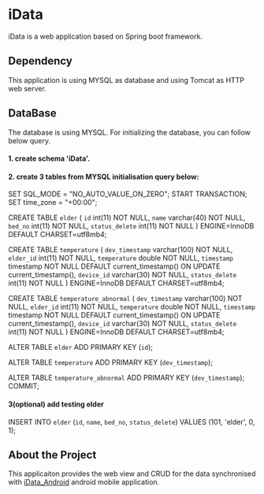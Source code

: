 # iData
iData is a web application based on Spring boot framework.
## Dependency
This application is using MYSQL as database and using Tomcat as HTTP web server.

## DataBase
The database is using MYSQL. For initializing the database, you can follow below query.

#### 1. create schema 'iData'.
#### 2. create 3 tables from MYSQL initialisation query below:

SET SQL_MODE = "NO_AUTO_VALUE_ON_ZERO";
START TRANSACTION;
SET time_zone = "+00:00";

CREATE TABLE `elder` (
  `id` int(11) NOT NULL,
  `name` varchar(40) NOT NULL,
  `bed_no` int(11) NOT NULL,
  `status_delete` int(11) NOT NULL
) ENGINE=InnoDB DEFAULT CHARSET=utf8mb4;

CREATE TABLE `temperature` (
  `dev_timestamp` varchar(100) NOT NULL,
  `elder_id` int(11) NOT NULL,
  `temperature` double NOT NULL,
  `timestamp` timestamp NOT NULL DEFAULT current_timestamp() ON UPDATE current_timestamp(),
  `device_id` varchar(30) NOT NULL,
  `status_delete` int(11) NOT NULL
) ENGINE=InnoDB DEFAULT CHARSET=utf8mb4;


CREATE TABLE `temperature_abnormal` (
  `dev_timestamp` varchar(100) NOT NULL,
  `elder_id` int(11) NOT NULL,
  `temperature` double NOT NULL,
  `timestamp` timestamp NOT NULL DEFAULT current_timestamp() ON UPDATE current_timestamp(),
  `device_id` varchar(30) NOT NULL,
  `status_delete` int(11) NOT NULL
) ENGINE=InnoDB DEFAULT CHARSET=utf8mb4;

ALTER TABLE `elder`
  ADD PRIMARY KEY (`id`);

ALTER TABLE `temperature`
  ADD PRIMARY KEY (`dev_timestamp`);


ALTER TABLE `temperature_abnormal`
  ADD PRIMARY KEY (`dev_timestamp`);
COMMIT;

#### 3(optional) add testing elder
INSERT INTO `elder` (`id`, `name`, `bed_no`, `status_delete`) VALUES
(101, 'elder', 0, 1);


## About the Project
This applicaiton provides the web view and CRUD for the data synchronised with  [iData_Android](https://github.com/caretechsw/iData_android) android mobile application.
